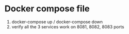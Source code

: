 # Docker compose file
1. docker-compose up / docker-compose down
2. verify all the 3 services work on 8081, 8082, 8083 ports